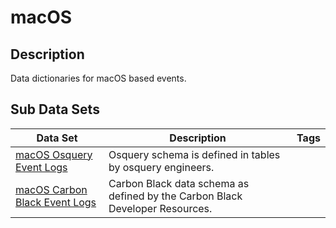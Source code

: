 # macOS

## Description
Data dictionaries for macOS based events.

## Sub Data Sets
|Data Set|Description|Tags|
|---|---|---|
|[macOS Osquery Event Logs](osquery/)|Osquery schema is defined in tables by osquery engineers.||
|[macOS Carbon Black Event Logs](carbonblack/)|Carbon Black data schema as defined by the Carbon Black Developer Resources.||
